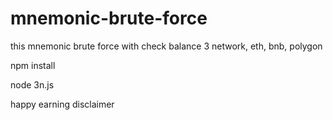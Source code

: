 # mnemonic-brute-force
this mnemonic brute force with check balance 3 network, eth, bnb, polygon

npm install

node 3n.js

happy earning
disclaimer
